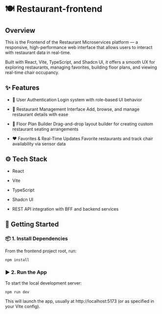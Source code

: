 # 🍽️ Restaurant-frontend

## Overview

This is the Frontend of the Restaurant Microservices platform — a responsive, high-performance web interface that allows users to interact with restaurant data in real-time.

Built with React, Vite, TypeScript, and Shadcn UI, it offers a smooth UX for exploring restaurants, managing favorites, building floor plans, and viewing real-time chair occupancy.

## ✨ Features

 - 🔐 User Authentication
Login system with role-based UI behavior

 - 🏬 Restaurant Management Interface
Add, browse, and manage restaurant details with ease

 - 📐 Floor Plan Builder
Drag-and-drop layout builder for creating custom restaurant seating arrangements

 - ❤️ Favorites & Real-Time Updates
Favorite restaurants and track chair availability via sensor data

## ⚙️ Tech Stack
 - React

 - Vite

 - TypeScript

 - Shadcn UI

 - REST API integration with BFF and backend services

## 🚀 Getting Started

### 📦 1. Install Dependencies

From the frontend project root, run:

    npm install

### ▶️ 2. Run the App
To start the local development server:

    npm run dev

This will launch the app, usually at http://localhost:5173 (or as specified in your Vite config).
